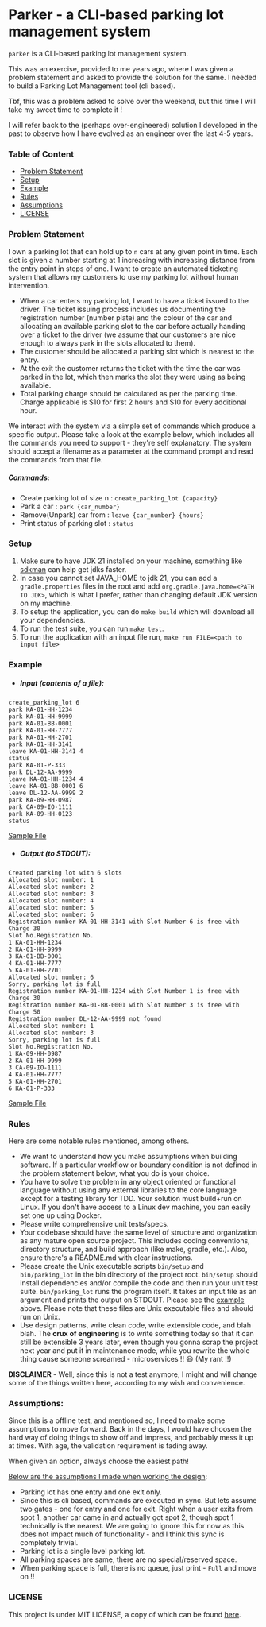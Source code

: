 # Parker - a CLI-based parking lot management system

`parker` is a CLI-based parking lot management system.

This was an exercise, provided to me years ago, where I was given a problem
statement and asked to provide the solution for the same. I needed to build a
Parking Lot Management tool (cli based).

Tbf, this was a problem asked to solve over the weekend, but this time I will
take my sweet time to complete it !

I will refer back to the (perhaps over-engineered) solution I developed in the
past to observe how I have evolved as an engineer over the last 4-5 years.

### Table of Content

- [Problem Statement](#problem-statement)
- [Setup](#setup)
- [Example](#example)
- [Rules](#rules)
- [Assumptions](#assumptions)
- [LICENSE](#license)

### Problem Statement

I own a parking lot that can hold up to `n` cars at any given point in time.
Each slot is given a number starting at 1 increasing with increasing distance
from the entry point in steps of one. I want to create an automated ticketing
system that allows my customers to use my parking lot without human
intervention.

- When a car enters my parking lot, I want to have a ticket issued to the
  driver. The ticket issuing process includes us documenting the registration
  number (number plate) and the colour of the car and allocating an available
  parking slot to the car before actually handing over a ticket to the driver
  (we assume that our customers are nice enough to always park in the slots
  allocated to them).
- The customer should be allocated a parking slot which is nearest to the entry.
- At the exit the customer returns the ticket with the time the car was parked
  in the lot, which then marks the slot they were using as being available.
- Total parking charge should be calculated as per the parking time. Charge
  applicable is &#x24;10 for first 2 hours and &#x24;10 for every additional
  hour.

We interact with the system via a simple set of commands which produce a
specific output. Please take a look at the example below, which includes all the
commands you need to support - they're self explanatory. The system should
accept a filename as a parameter at the command prompt and read the commands
from that file.

##### Commands:

- Create parking lot of size n : `create_parking_lot {capacity}`
- Park a car : `park {car_number}`
- Remove(Unpark) car from : `leave {car_number} {hours}`
- Print status of parking slot : `status`

### Setup

1. Make sure to have JDK 21 installed on your machine, something like [sdkman](https://sdkman.io/) can help get jdks faster.
2. In case you cannot set JAVA_HOME to jdk 21, you can add a `gradle.properties` files in the root and add `org.gradle.java.home=<PATH TO JDK>`, which is what I prefer, rather than changing default JDK version on my machine.
3. To setup the application, you can do `make build` which will download all your dependencies.
4. To run the test suite, you can run `make test`.
5. To run the application with an input file run, `make run FILE=<path to input file>`

### Example

- ##### Input (contents of a file):

```text
create_parking_lot 6
park KA-01-HH-1234
park KA-01-HH-9999
park KA-01-BB-0001
park KA-01-HH-7777
park KA-01-HH-2701
park KA-01-HH-3141
leave KA-01-HH-3141 4
status
park KA-01-P-333
park DL-12-AA-9999
leave KA-01-HH-1234 4
leave KA-01-BB-0001 6
leave DL-12-AA-9999 2
park KA-09-HH-0987
park CA-09-IO-1111
park KA-09-HH-0123
status
```

[Sample File](file_inputs.txt)

- ##### Output (to STDOUT):

```text
Created parking lot with 6 slots
Allocated slot number: 1
Allocated slot number: 2
Allocated slot number: 3
Allocated slot number: 4
Allocated slot number: 5
Allocated slot number: 6
Registration number KA-01-HH-3141 with Slot Number 6 is free with Charge 30
Slot No.Registration No.
1 KA-01-HH-1234
2 KA-01-HH-9999
3 KA-01-BB-0001
4 KA-01-HH-7777
5 KA-01-HH-2701
Allocated slot number: 6
Sorry, parking lot is full
Registration number KA-01-HH-1234 with Slot Number 1 is free with Charge 30
Registration number KA-01-BB-0001 with Slot Number 3 is free with Charge 50
Registration number DL-12-AA-9999 not found
Allocated slot number: 1
Allocated slot number: 3
Sorry, parking lot is full
Slot No.Registration No.
1 KA-09-HH-0987
2 KA-01-HH-9999
3 CA-09-IO-1111
4 KA-01-HH-7777
5 KA-01-HH-2701
6 KA-01-P-333
```

[Sample File](file_output.txt)

### Rules

Here are some notable rules mentioned, among others.

- We want to understand how you make assumptions when building software. If a
  particular workflow or boundary condition is not defined in the problem
  statement below, what you do is your choice.
- You have to solve the problem in any object oriented or functional language
  without using any external libraries to the core language except for a testing
  library for TDD. Your solution must build+run on Linux. If you don't have
  access to a Linux dev machine, you can easily set one up using Docker.
- Please write comprehensive unit tests/specs.
- Your codebase should have the same level of structure and organization as any
  mature open source project. This includes coding conventions, directory
  structure, and build approach (like make, gradle, etc.). Also, ensure there's
  a README.md with clear instructions.
- Please create the Unix executable scripts `bin/setup` and `bin/parking_lot` in
  the bin directory of the project root. `bin/setup` should install dependencies
  and/or compile the code and then run your unit test suite. `bin/parking_lot`
  runs the program itself. It takes an input file as an argument and prints the
  output on STDOUT. Please see the [example](#example) above. Please note that
  these files are Unix executable files and should run on Unix.
- Use design patterns, write clean code, write extensible code, and blah blah.
  The **crux of engineering** is to write something today so that it can still
  be extensible 3 years later, even though you gonna scrap the project next year
  and put it in maintenance mode, while you rewrite the whole thing cause
  someone screamed - microservices !! 😆 (My rant !!)

**DISCLAIMER** - Well, since this is not a test anymore, I might and will change
some of the things written here, according to my wish and convenience.

### Assumptions:

Since this is a offline test, and mentioned so, I need to make some assumptions
to move forward. Back in the days, I would have choosen the hard way of doing
things to show off and impress, and probably mess it up at times. With age, the
validation requirement is fading away.

When given an option, always choose the easiest path!

<u>Below are the assumptions I made when working the design</u>:

- Parking lot has one entry and one exit only.
- Since this is cli based, commands are executed in sync. But lets assume two
  gates - one for entry and one for exit. Right when a user exits from spot 1,
  another car came in and actually got spot 2, though spot 1 technically is the
  nearest. We are going to ignore this for now as this does not impact much of
  functionality - and I think this sync is completely trivial.
- Parking lot is a single level parking lot.
- All parking spaces are same, there are no special/reserved space.
- When parking space is full, there is no queue, just print - `Full` and move on
  !!

### LICENSE

This project is under MIT LICENSE, a copy of which can be found [here](LICENSE).
